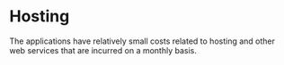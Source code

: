 # Hosting


The applications have relatively small costs related to hosting and other web services that are incurred on a monthly basis.



